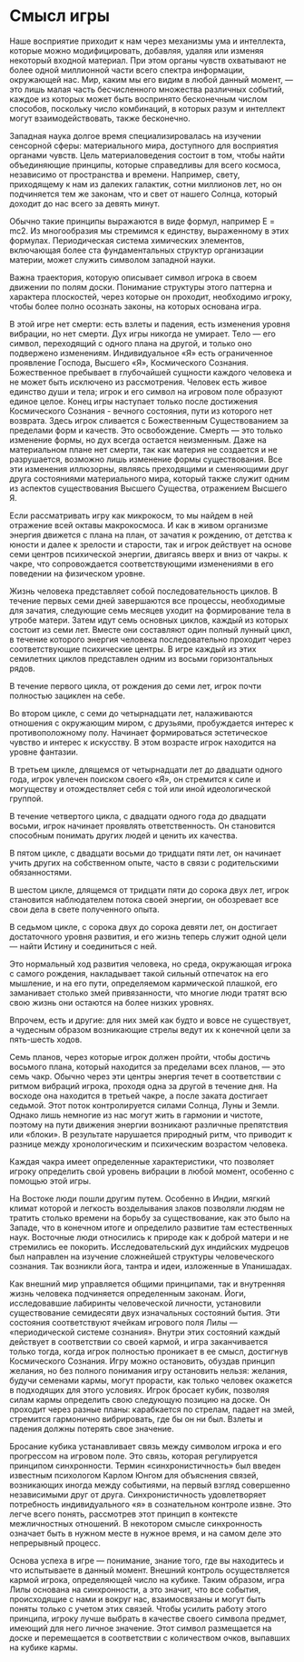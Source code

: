 # Смысл игры

Наше восприятие приходит к нам через механизмы ума и интеллекта, которые можно модифицировать, добавляя, удаляя или изменяя некоторый входной материал. При этом органы чувств охватывают не более одной миллионной части всего спектра информации, окружающей нас. Мир, каким мы его видим в любой данный момент, — это лишь малая часть бесчисленного множества различных событий, каждое из которых может быть воспринято бесконечным числом способов, поскольку число комбинаций, в которых разум и интеллект могут взаимодействовать, также бесконечно.

Западная наука долгое время специализировалась на изучении сенсорной сферы: материального мира, доступного для восприятия органами чувств. Цель материаловедения состоит в том, чтобы найти объединяющие принципы, которые справедливы для всего космоса, независимо от пространства и времени. Например, свету, приходящему к нам из далеких галактик, сотни миллионов лет, но он подчиняется тем же законам, что и свет от нашего Солнца, который доходит до нас всего за девять минут.

Обычно такие принципы выражаются в виде формул, например E = mc2. Из многообразия мы стремимся к единству, выраженному в этих формулах. Периодическая система химических элементов, включающая более ста фундаментальных структур организации материи, может служить символом западной науки.

Важна траектория, которую описывает символ игрока в своем движении по полям доски. Понимание структуры этого паттерна и характера плоскостей, через которые он проходит, необходимо игроку, чтобы более полно осознать законы, на которых основана игра.

В этой игре нет смерти: есть взлеты и падения, есть изменения уровня вибрации, но нет смерти. Дух игры никогда не умирает. Тело — его символ, переходящий с одного плана на другой, и только оно подвержено изменениям. Индивидуальное «Я» есть ограниченное проявление Господа, Высшего «Я», Космического Сознания. Божественное пребывает в глубочайшей сущности каждого человека и не может быть исключено из рассмотрения. Человек есть живое единство души и тела; игрок и его символ на игровом поле образуют единое целое. Конец игры наступает только после достижения Космического Сознания - вечного состояния, пути из которого нет возврата. Здесь игрок сливается с Божественным Существованием за пределами форм и качеств. Это освобождение. Смерть — это только изменение формы, но дух всегда остается неизменным. Даже на материальном плане нет смерти, так как материя не создается и не разрушается, возможно лишь изменение формы существования. Все эти изменения иллюзорны, являясь преходящими и сменяющими друг друга состояниями материального мира, который также служит одним из аспектов существования Высшего Существа, отражением Высшего Я.

Если рассматривать игру как микрокосм, то мы найдем в ней отражение всей октавы макрокосмоса. И как в живом организме энергия движется с плана на план, от зачатия к рождению, от детства к юности и далее к зрелости и старости, так и игрок действует на основе семи центров психической энергии, двигаясь вверх и вниз от чакры. к чакре, что сопровождается соответствующими изменениями в его поведении на физическом уровне.

Жизнь человека представляет собой последовательность циклов. В течение первых семи дней завершаются все процессы, необходимые для зачатия, следующие семь месяцев уходит на формирование тела в утробе матери. Затем идут семь основных циклов, каждый из которых состоит из семи лет. Вместе они составляют один полный лунный цикл, в течение которого энергия человека последовательно проходит через соответствующие психические центры. В игре каждый из этих семилетних циклов представлен одним из восьми горизонтальных рядов.

В течение первого цикла, от рождения до семи лет, игрок почти полностью зациклен на себе.

Во втором цикле, с семи до четырнадцати лет, налаживаются отношения с окружающим миром, с друзьями, пробуждается интерес к противоположному полу. Начинает формироваться эстетическое чувство и интерес к искусству. В этом возрасте игрок находится на уровне фантазии.

В третьем цикле, длящемся от четырнадцати лет до двадцати одного года, игрок увлечен поиском своего «Я», он стремится к силе и могуществу и отождествляет себя с той или иной идеологической группой.

В течение четвертого цикла, с двадцати одного года до двадцати восьми, игрок начинает проявлять ответственность. Он становится способным понимать других людей и ценить их качества.

В пятом цикле, с двадцати восьми до тридцати пяти лет, он начинает учить других на собственном опыте, часто в связи с родительскими обязанностями.

В шестом цикле, длящемся от тридцати пяти до сорока двух лет, игрок становится наблюдателем потока своей энергии, он обозревает все свои дела в свете полученного опыта.

В седьмом цикле, с сорока двух до сорока девяти лет, он достигает достаточного уровня развития, и его жизнь теперь служит одной цели — найти Истину и соединиться с ней.

Это нормальный ход развития человека, но среда, окружающая игрока с самого рождения, накладывает такой сильный отпечаток на его мышление, и на его пути, определяемом кармической плашкой, его заманивает столько змей привязанности, что многие люди тратят всю свою жизнь они остаются на более низких уровнях.

Впрочем, есть и другие: для них змей как будто и вовсе не существует, а чудесным образом возникающие стрелы ведут их к конечной цели за пять-шесть ходов.

Семь планов, через которые игрок должен пройти, чтобы достичь восьмого плана, который находится за пределами всех планов, — это семь чакр. Обычно через эти центры энергия течет в соответствии с ритмом вибраций игрока, проходя одна за другой в течение дня. На восходе она находится в третьей чакре, а после заката достигает седьмой. Этот поток контролируется силами Солнца, Луны и Земли. Однако лишь немногие из нас могут жить в гармонии и чистоте, поэтому на пути движения энергии возникают различные препятствия или «блоки». В результате нарушается природный ритм, что приводит к разнице между хронологическим и психическим возрастом человека.

Каждая чакра имеет определенные характеристики, что позволяет игроку определить свой уровень вибрации в любой момент, особенно с помощью этой игры.

На Востоке люди пошли другим путем. Особенно в Индии, мягкий климат которой и легкость возделывания злаков позволяли людям не тратить столько времени на борьбу за существование, как это было на Западе, что в конечном итоге и определило развитие там естественных наук. Восточные люди относились к природе как к доброй матери и не стремились ее покорить. Исследовательский дух индийских мудрецов был направлен на изучение сложнейшей структуры человеческого сознания. Так возникли йога, тантра и идеи, изложенные в Упанишадах.

Как внешний мир управляется общими принципами, так и внутренняя жизнь человека подчиняется определенным законам. Йоги, исследовавшие лабиринты человеческой личности, установили существование семидесяти двух изначальных состояний бытия. Эти состояния соответствуют ячейкам игрового поля Лилы — «периодической системе сознания». Внутри этих состояний каждый действует в соответствии со своей кармой, и игра заканчивается только тогда, когда игрок полностью проникает в ее смысл, достигнув Космического Сознания. Игру можно остановить, обуздав принцип желания, но без полного понимания игру остановить нельзя: желания, будучи семенами кармы, могут прорасти, как только человек окажется в подходящих для этого условиях. Игрок бросает кубик, позволяя силам кармы определить свою следующую позицию на доске. Он проходит через разные планы: карабкается по стрелам, падает на змей, стремится гармонично вибрировать, где бы он ни был. Взлеты и падения должны потерять свое значение.

Бросание кубика устанавливает связь между символом игрока и его прогрессом на игровом поле. Это связь, которая регулируется принципом синхронности. Термин «синхронистичность» был введен известным психологом Карлом Юнгом для объяснения связей, возникающих иногда между событиями, на первый взгляд совершенно независимыми друг от друга. Синхронистичность удовлетворяет потребность индивидуального «я» в сознательном контроле извне. Это легче всего понять, рассмотрев этот принцип в контексте межличностных отношений. В некотором смысле синхронность означает быть в нужном месте в нужное время, и на самом деле это непрерывный процесс.

Основа успеха в игре — понимание, знание того, где вы находитесь и что испытываете в данный момент. Внешний контроль осуществляется кармой игрока, определяющей число на кубике. Таким образом, игра Лилы основана на синхронности, а это значит, что все события, происходящие с нами и вокруг нас, взаимосвязаны и могут быть поняты только с учетом этих связей. Чтобы усилить работу этого принципа, игроку лучше выбрать в качестве своего символа предмет, имеющий для него личное значение. Этот символ размещается на доске и перемещается в соответствии с количеством очков, выпавших на кубике кармы.
